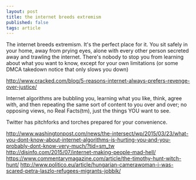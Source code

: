 ```yaml
---
layout: post
title: the internet breeds extremism
published: false
tags: article
---
```


The internet breeds extremism. It's the perfect place for it. You sit safely in
your home, away from prying eyes, alone with every other person
secreted away and trawling the internet. There's nobody to stop you from
learning about what you want to know, except for your own limitations (or some
DMCA takedown notice that only slows you down)

http://www.cracked.com/blog/5-reasons-internet-always-prefers-revenge-over-justice/

Internet algorithms are bubbling you, learning what you like, think, agree with,
and then repeating the same sort of content to you over and over; no opposing
views, no Real Facts(tm), just the things YOU want to see.

Twitter has pitchforks and torches prepared for your convenience.


http://www.washingtonpost.com/news/the-intersect/wp/2015/03/23/what-you-dont-know-about-internet-algorithms-is-hurting-you-and-you-probably-dont-know-very-much/?tid=sm_tw
http://disinfo.com/2015/07/internet-making-people-mad-hell/
https://www.commentarymagazine.com/article/the-timothy-hunt-witch-hunt/
http://www.politico.eu/article/hungarian-camerawoman-i-was-scared-petra-laszlo-refugees-migrants-jobbik/
